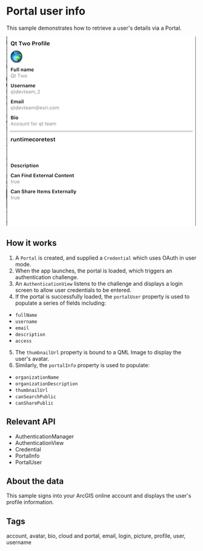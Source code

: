 # Portal user info

This sample demonstrates how to retrieve a user's details via a Portal.

![](screenshot.png)

## How it works

1. A `Portal` is created, and supplied a `Credential` which uses OAuth in user mode.
2. When the app launches, the portal is loaded, which triggers an authentication challenge.
3. An `AuthenticationView` listens to the challenge and displays a login screen to allow user credentials to be entered.
4. If the portal is successfully loaded, the `portalUser` property is used to populate a series of fields including:
 - `fullName`
 - `username`
 - `email`
 - `description`
 - `access`
5. The `thumbnailUrl` property is bound to a QML Image to display the user's avatar.
6. Similarly, the `portalInfo` property is used to populate:
 - `organizationName`
 - `organizationDescription`
 - `thumbnailUrl`
 - `canSearchPublic`
 - `canSharePublic`

## Relevant API

* AuthenticationManager
* AuthenticationView
* Credential
* PortalInfo
* PortalUser

## About the data

This sample signs into your ArcGIS online account and displays the user's profile information.

## Tags

account, avatar, bio, cloud and portal, email, login, picture, profile, user, username
